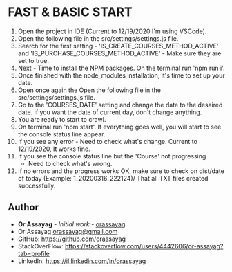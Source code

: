 FAST & BASIC START
==================
1. Open the project in IDE (Current to 12/19/2020 I'm using VSCode).
2. Open the following file in the src/settings/settings.js file.
3. Search for the first setting - 'IS_CREATE_COURSES_METHOD_ACTIVE' and 'IS_PURCHASE_COURSES_METHOD_ACTIVE' - Make sure they are set to true.
4. Next - Time to install the NPM packages. On the terminal run 'npm run i'.
5. Once finished with the node_modules installation, it's time to set up your date.
6. Open once again the Open the following file in the src/settings/settings.js file.
7. Go to the 'COURSES_DATE' setting and change the date to the desaired date. If you want the date of current day, don't change anything.
8. You are ready to start to crawl.
9. On terminal run 'npm start'. If everything goes well, you will start to see
	the console status line appear.
10. If you see any error - Need to check what's change. Current to 12/19/2020,
	It works fine.
11. If you see the console status line but the 'Course' not progressing
	- Need to check what's wrong.
12. If no errors and the progress works OK, make sure to check on
    dist/date of today (Example: 1_20200316_222124)/ That all TXT
	files created successfully.

## Author

* **Or Assayag** - *Initial work* - [orassayag](https://github.com/orassayag)
* Or Assayag <orassayag@gmail.com>
* GitHub: https://github.com/orassayag
* StackOverFlow: https://stackoverflow.com/users/4442606/or-assayag?tab=profile
* LinkedIn: https://il.linkedin.com/in/orassayag